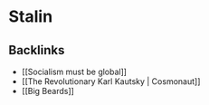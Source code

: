 # Stalin



## Backlinks

-   [[Socialism must be global]]
-   [[The Revolutionary Karl Kautsky | Cosmonaut]]
-   [[Big Beards]]
